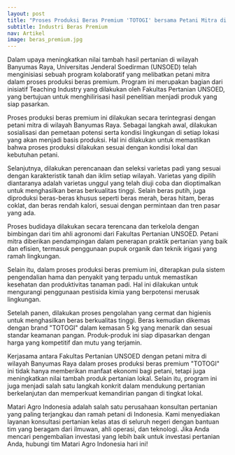 ```yaml
---
layout: post
title: "Proses Produksi Beras Premium 'TOTOGI' bersama Petani Mitra di Wilayah Banyumas Raya"
subtitle: Industri Beras Premium 
nav: Artikel
image: beras_premium.jpg
---
```


Dalam upaya meningkatkan nilai tambah hasil pertanian di wilayah Banyumas Raya, Universitas Jenderal Soedirman (UNSOED) telah menginisiasi sebuah program kolaboratif yang melibatkan petani mitra dalam proses produksi beras premium. Program ini merupakan bagian dari inisiatif Teaching Industry yang dilakukan oleh Fakultas Pertanian UNSOED, yang bertujuan untuk menghilirisasi hasil penelitian menjadi produk yang siap pasarkan.

Proses produksi beras premium ini dilakukan secara terintegrasi dengan petani mitra di wilayah Banyumas Raya. Sebagai langkah awal, dilakukan sosialisasi dan pemetaan potensi serta kondisi lingkungan di setiap lokasi yang akan menjadi basis produksi. Hal ini dilakukan untuk memastikan bahwa proses produksi dilakukan sesuai dengan kondisi lokal dan kebutuhan petani.

Selanjutnya, dilakukan perencanaan dan seleksi varietas padi yang sesuai dengan karakteristik tanah dan iklim setiap wilayah. Varietas yang dipilih diantaranya adalah varietas unggul yang telah diuji coba dan dioptimalkan untuk menghasilkan beras berkualitas tinggi. Selain beras putih, juga diproduksi beras-beras khusus seperti beras merah, beras hitam, beras coklat, dan beras rendah kalori, sesuai dengan permintaan dan tren pasar yang ada.

Proses budidaya dilakukan secara terencana dan terkelola dengan bimbingan dari tim ahli agronomi dari Fakultas Pertanian UNSOED. Petani mitra diberikan pendampingan dalam penerapan praktik pertanian yang baik dan efisien, termasuk penggunaan pupuk organik dan teknik irigasi yang ramah lingkungan.

Selain itu, dalam proses produksi beras premium ini, diterapkan pula sistem pengendalian hama dan penyakit yang terpadu untuk memastikan kesehatan dan produktivitas tanaman padi. Hal ini dilakukan untuk mengurangi penggunaan pestisida kimia yang berpotensi merusak lingkungan.

Setelah panen, dilakukan proses pengolahan yang cermat dan higienis untuk menghasilkan beras berkualitas tinggi. Beras kemudian dikemas dengan brand "TOTOGI" dalam kemasan 5 kg yang menarik dan sesuai standar keamanan pangan. Produk-produk ini siap dipasarkan dengan harga yang kompetitif dan mutu yang terjamin.

Kerjasama antara Fakultas Pertanian UNSOED dengan petani mitra di wilayah Banyumas Raya dalam proses produksi beras premium "TOTOGI" ini tidak hanya memberikan manfaat ekonomi bagi petani, tetapi juga meningkatkan nilai tambah produk pertanian lokal. Selain itu, program ini juga menjadi salah satu langkah konkrit dalam mendukung pertanian berkelanjutan dan memperkuat kemandirian pangan di tingkat lokal.

Matari Agro Indonesia adalah salah satu perusahaan konsultan pertanian yang paling terjangkau dan ramah petani di Indonesia. Kami menyediakan layanan konsultasi pertanian kelas atas di seluruh negeri dengan bantuan tim yang beragam dari ilmuwan, ahli operasi, dan teknologi. Jika Anda mencari pengembalian investasi yang lebih baik untuk investasi pertanian Anda, hubungi tim Matari Agro Indonesia hari ini!
